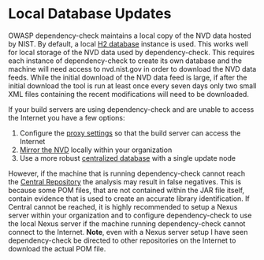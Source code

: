 Local Database Updates
====================
OWASP dependency-check maintains a local copy of the NVD data hosted by NIST. By default,
a local [H2 database](http://www.h2database.com/html/main.html) instance is used.
This works well for local storage of the NVD data used by dependency-check. This requires
each instance of dependency-check to create its own database and the machine will need access
to nvd.nist.gov in order to download the NVD data feeds. While the initial download of the NVD
data feed is large, if after the initial download the tool is run at least once every seven
days only two small XML files containing the recent modifications will need to be downloaded.

If your build servers are using dependency-check and are unable to access the Internet you
have a few options:

1) Configure the [proxy settings](proxy.md) so that the build server can access the Internet
2) [Mirror the NVD](./mirrornvd.md) locally within your organization
3) Use a more robust [centralized database](./database.md) with a single update node

However, if the machine that is running dependency-check cannot reach the [Central Repository](http://search.maven.org)
the analysis may result in false negatives. This is because some POM files, that are not
contained within the JAR file itself, contain evidence that is used to create an accurate
library identification. If Central cannot be reached, it is highly recommended to setup a
Nexus server within your organization and to configure dependency-check to use the local
Nexus server if the machine running dependency-check cannot connect to the Internet.
**Note**, even with a Nexus server setup I have seen dependency-check be directed to other
repositories on the Internet to download the actual POM file.
